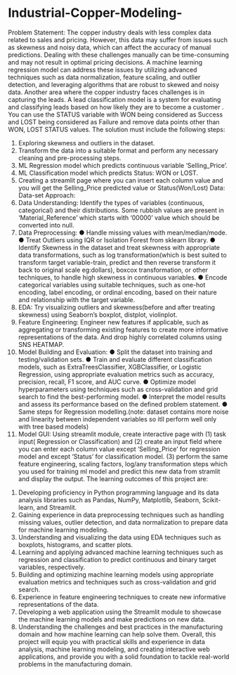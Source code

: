 # Industrial-Copper-Modeling-

Problem Statement:
The copper industry deals with less complex data related to sales and pricing.
However, this data may suffer from issues such as skewness and noisy data, which
can affect the accuracy of manual predictions. Dealing with these challenges manually
can be time-consuming and may not result in optimal pricing decisions. A machine
learning regression model can address these issues by utilizing advanced techniques
such as data normalization, feature scaling, and outlier detection, and leveraging
algorithms that are robust to skewed and noisy data.
Another area where the copper industry faces challenges is in capturing the leads. A
lead classification model is a system for evaluating and classifying leads based on
how likely they are to become a customer . You can use the STATUS variable with
WON being considered as Success and LOST being considered as Failure and
remove data points other than WON, LOST STATUS values.
The solution must include the following steps:
1) Exploring skewness and outliers in the dataset.
2) Transform the data into a suitable format and perform any necessary cleaning
and pre-processing steps.
3) ML Regression model which predicts continuous variable ‘Selling_Price’.
4) ML Classification model which predicts Status: WON or LOST.
5) Creating a streamlit page where you can insert each column value and you will
get the Selling_Price predicted value or Status(Won/Lost)
Data: Data-set
Approach:
1) Data Understanding: Identify the types of variables (continuous, categorical)
and their distributions. Some rubbish values are present in ‘Material_Reference’
which starts with ‘00000’ value which should be converted into null.
2) Data Preprocessing:
● Handle missing values with mean/median/mode.
● Treat Outliers using IQR or Isolation Forest from sklearn library.
● Identify Skewness in the dataset and treat skewness with appropriate
data transformations, such as log transformation(which is best suited to
transform target variable-train, predict and then reverse transform it back
to original scale eg:dollars), boxcox transformation, or other techniques,
to handle high skewness in continuous variables.
● Encode categorical variables using suitable techniques, such as one-hot
encoding, label encoding, or ordinal encoding, based on their nature and
relationship with the target variable.
3) EDA: Try visualizing outliers and skewness(before and after treating skewness)
using Seaborn’s boxplot, distplot, violinplot.
4) Feature Engineering: Engineer new features if applicable, such as aggregating
or transforming existing features to create more informative representations of
the data. And drop highly correlated columns using SNS HEATMAP.
5) Model Building and Evaluation:
● Split the dataset into training and testing/validation sets.
● Train and evaluate different classification models, such as
ExtraTreesClassifier, XGBClassifier, or Logistic Regression, using
appropriate evaluation metrics such as accuracy, precision, recall, F1
score, and AUC curve.
● Optimize model hyperparameters using techniques such as
cross-validation and grid search to find the best-performing model.
● Interpret the model results and assess its performance based on the
defined problem statement.
● Same steps for Regression modelling.(note: dataset contains more noise
and linearity between independent variables so itll perform well only with
tree based models)
6) Model GUI: Using streamlit module, create interactive page with
(1) task input( Regression or Classification) and
(2) create an input field where you can enter each column value except
‘Selling_Price’ for regression model and except ‘Status’ for classification
model.
(3) perform the same feature engineering, scaling factors, log/any
transformation steps which you used for training ml model and predict this new
data from stramlit and display the output.
The learning outcomes of this project are:
1. Developing proficiency in Python programming language and its data analysis
libraries such as Pandas, NumPy, Matplotlib, Seaborn, Scikit-learn, and
Streamlit.
2. Gaining experience in data preprocessing techniques such as handling missing
values, outlier detection, and data normalization to prepare data for machine
learning modeling.
3. Understanding and visualizing the data using EDA techniques such as
boxplots, histograms, and scatter plots.
4. Learning and applying advanced machine learning techniques such as
regression and classification to predict continuous and binary target variables,
respectively.
5. Building and optimizing machine learning models using appropriate evaluation
metrics and techniques such as cross-validation and grid search.
6. Experience in feature engineering techniques to create new informative
representations of the data.
7. Developing a web application using the Streamlit module to showcase the
machine learning models and make predictions on new data.
8. Understanding the challenges and best practices in the manufacturing domain
and how machine learning can help solve them.
Overall, this project will equip you with practical skills and experience in data analysis,
machine learning modeling, and creating interactive web applications, and provide you
with a solid foundation to tackle real-world problems in the manufacturing domain.
